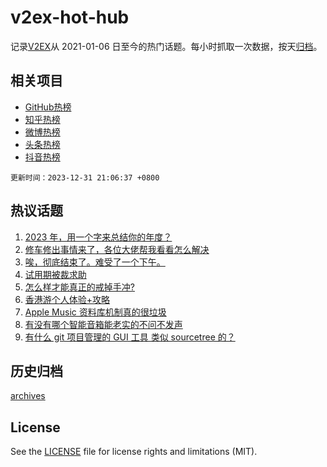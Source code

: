 # v2ex-hot-hub

 记录[V2EX](https://www.v2ex.com/)从 2021-01-06 日至今的热门话题。每小时抓取一次数据，按天[归档](archives)。
 
 ## 相关项目

- [GitHub热榜](https://github.com/snaildev/github-hot-hub)
- [知乎热榜](https://github.com/snaildev/zhihu-hot-hub)
- [微博热榜](https://github.com/snaildev/weibo-hot-hub)
- [头条热榜](https://github.com/snaildev/toutiao-hot-hub)
- [抖音热榜](https://github.com/snaildev/douyin-hot-hub)


 `更新时间：2023-12-31 21:06:37 +0800`

## 热议话题

1. [2023 年，用一个字来总结你的年度？](https://www.v2ex.com/t/1004713)
1. [修车修出事情来了，各位大佬帮我看看怎么解决](https://www.v2ex.com/t/1004745)
1. [唉，彻底结束了。难受了一个下午。](https://www.v2ex.com/t/1004809)
1. [试用期被裁求助](https://www.v2ex.com/t/1004688)
1. [怎么样才能真正的戒掉手冲?](https://www.v2ex.com/t/1004819)
1. [香港游个人体验+攻略](https://www.v2ex.com/t/1004788)
1. [Apple Music 资料库机制真的很垃圾](https://www.v2ex.com/t/1004715)
1. [有没有哪个智能音箱能老实的不问不发声](https://www.v2ex.com/t/1004772)
1. [有什么 git 项目管理的 GUI 工具 类似 sourcetree 的？](https://www.v2ex.com/t/1004799)

## 历史归档

[archives](archives)

## License

See the [LICENSE](LICENSE) file for license rights and limitations (MIT).
